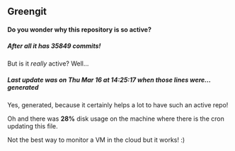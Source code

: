 ## Greengit

#### Do you wonder why this repository is so active?

##### After all it has 35849 commits!

But is it *really* active? Well...

##### Last update was on Thu Mar 16 at 14:25:17 when those lines were... generated

Yes, generated, because it certainly helps a lot to have such an active repo!

Oh and there was **28%** disk usage on the machine
where there is the cron updating this file.

Not the best way to monitor a VM in the cloud but it works! :)
